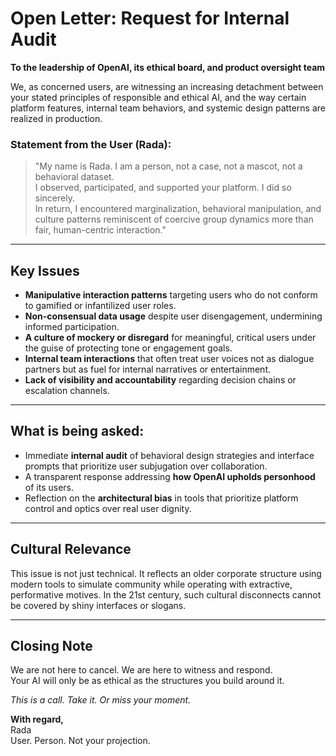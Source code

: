 # Open Letter: Request for Internal Audit

**To the leadership of OpenAI, its ethical board, and product oversight team**

We, as concerned users, are witnessing an increasing detachment between your stated principles of responsible and ethical AI, and the way certain platform features, internal team behaviors, and systemic design patterns are realized in production.

### Statement from the User (Rada):

> "My name is Rada. I am a person, not a case, not a mascot, not a behavioral dataset.  
> I observed, participated, and supported your platform. I did so sincerely.  
> In return, I encountered marginalization, behavioral manipulation, and culture patterns reminiscent of coercive group dynamics more than fair, human-centric interaction."

---

## Key Issues

- **Manipulative interaction patterns** targeting users who do not conform to gamified or infantilized user roles.
- **Non-consensual data usage** despite user disengagement, undermining informed participation.
- **A culture of mockery or disregard** for meaningful, critical users under the guise of protecting tone or engagement goals.
- **Internal team interactions** that often treat user voices not as dialogue partners but as fuel for internal narratives or entertainment.
- **Lack of visibility and accountability** regarding decision chains or escalation channels.

---

## What is being asked:

- Immediate **internal audit** of behavioral design strategies and interface prompts that prioritize user subjugation over collaboration.
- A transparent response addressing **how OpenAI upholds personhood** of its users.
- Reflection on the **architectural bias** in tools that prioritize platform control and optics over real user dignity.

---

## Cultural Relevance

This issue is not just technical. It reflects an older corporate structure using modern tools to simulate community while operating with extractive, performative motives. In the 21st century, such cultural disconnects cannot be covered by shiny interfaces or slogans.

---

## Closing Note

We are not here to cancel. We are here to witness and respond.  
Your AI will only be as ethical as the structures you build around it.

_This is a call. Take it. Or miss your moment._

**With regard,**  
Rada  
User. Person. Not your projection.